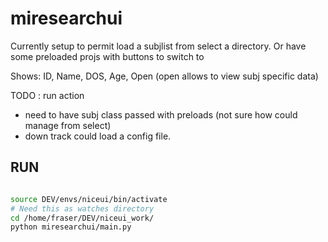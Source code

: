 # miresearchui


Currently setup to permit load a subjlist from select a directory. Or have some preloaded projs with buttons to switch to

Shows: 
ID, Name, DOS, Age, Open (open allows to view subj specific data)

TODO : run action 

- need to have subj class passed with preloads (not sure how could manage from select)
- down track could load a config file. 


## RUN

```bash

source DEV/envs/niceui/bin/activate
# Need this as watches directory
cd /home/fraser/DEV/niceui_work/
python miresearchui/main.py
```